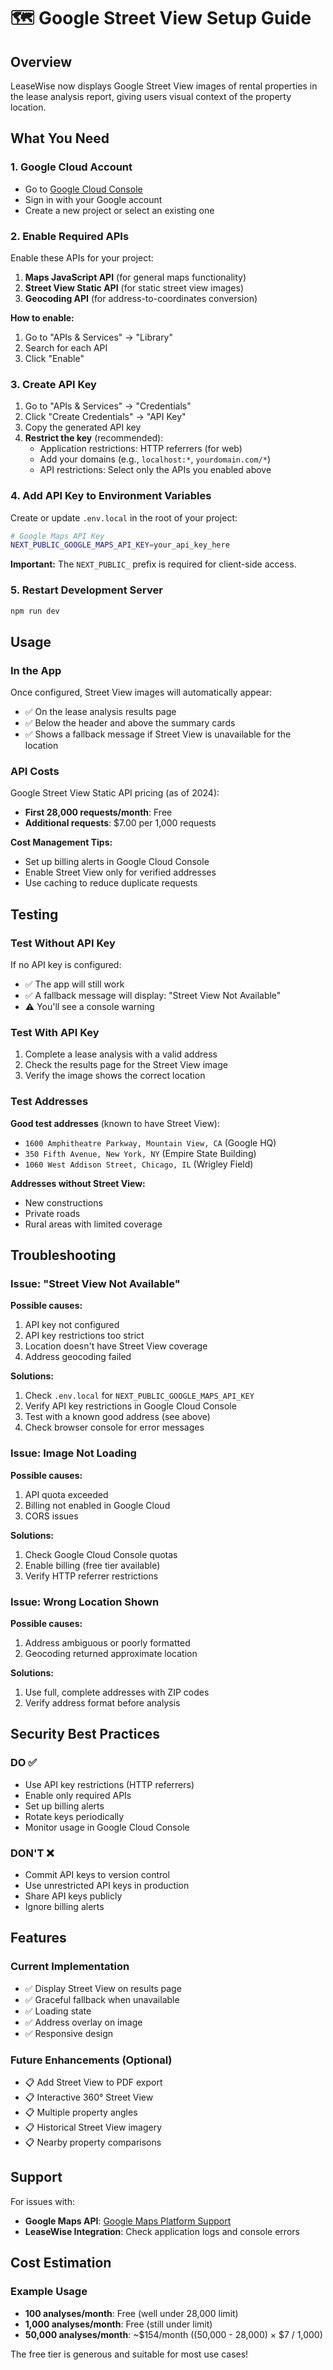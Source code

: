 # 🗺️ Google Street View Setup Guide

## Overview
LeaseWise now displays Google Street View images of rental properties in the lease analysis report, giving users visual context of the property location.

## What You Need

### 1. Google Cloud Account
- Go to [Google Cloud Console](https://console.cloud.google.com/)
- Sign in with your Google account
- Create a new project or select an existing one

### 2. Enable Required APIs
Enable these APIs for your project:
1. **Maps JavaScript API** (for general maps functionality)
2. **Street View Static API** (for static street view images)
3. **Geocoding API** (for address-to-coordinates conversion)

**How to enable:**
1. Go to "APIs & Services" → "Library"
2. Search for each API
3. Click "Enable"

### 3. Create API Key
1. Go to "APIs & Services" → "Credentials"
2. Click "Create Credentials" → "API Key"
3. Copy the generated API key
4. **Restrict the key** (recommended):
   - Application restrictions: HTTP referrers (for web)
   - Add your domains (e.g., `localhost:*`, `yourdomain.com/*`)
   - API restrictions: Select only the APIs you enabled above

### 4. Add API Key to Environment Variables
Create or update `.env.local` in the root of your project:

```bash
# Google Maps API Key
NEXT_PUBLIC_GOOGLE_MAPS_API_KEY=your_api_key_here
```

**Important:** The `NEXT_PUBLIC_` prefix is required for client-side access.

### 5. Restart Development Server
```bash
npm run dev
```

## Usage

### In the App
Once configured, Street View images will automatically appear:
- ✅ On the lease analysis results page
- ✅ Below the header and above the summary cards
- ✅ Shows a fallback message if Street View is unavailable for the location

### API Costs
Google Street View Static API pricing (as of 2024):
- **First 28,000 requests/month**: Free
- **Additional requests**: $7.00 per 1,000 requests

**Cost Management Tips:**
- Set up billing alerts in Google Cloud Console
- Enable Street View only for verified addresses
- Use caching to reduce duplicate requests

## Testing

### Test Without API Key
If no API key is configured:
- ✅ The app will still work
- ✅ A fallback message will display: "Street View Not Available"
- ⚠️ You'll see a console warning

### Test With API Key
1. Complete a lease analysis with a valid address
2. Check the results page for the Street View image
3. Verify the image shows the correct location

### Test Addresses
**Good test addresses** (known to have Street View):
- `1600 Amphitheatre Parkway, Mountain View, CA` (Google HQ)
- `350 Fifth Avenue, New York, NY` (Empire State Building)
- `1060 West Addison Street, Chicago, IL` (Wrigley Field)

**Addresses without Street View:**
- New constructions
- Private roads
- Rural areas with limited coverage

## Troubleshooting

### Issue: "Street View Not Available"
**Possible causes:**
1. API key not configured
2. API key restrictions too strict
3. Location doesn't have Street View coverage
4. Address geocoding failed

**Solutions:**
1. Check `.env.local` for `NEXT_PUBLIC_GOOGLE_MAPS_API_KEY`
2. Verify API key restrictions in Google Cloud Console
3. Test with a known good address (see above)
4. Check browser console for error messages

### Issue: Image Not Loading
**Possible causes:**
1. API quota exceeded
2. Billing not enabled in Google Cloud
3. CORS issues

**Solutions:**
1. Check Google Cloud Console quotas
2. Enable billing (free tier available)
3. Verify HTTP referrer restrictions

### Issue: Wrong Location Shown
**Possible causes:**
1. Address ambiguous or poorly formatted
2. Geocoding returned approximate location

**Solutions:**
1. Use full, complete addresses with ZIP codes
2. Verify address format before analysis

## Security Best Practices

### DO ✅
- Use API key restrictions (HTTP referrers)
- Enable only required APIs
- Set up billing alerts
- Rotate keys periodically
- Monitor usage in Google Cloud Console

### DON'T ❌
- Commit API keys to version control
- Use unrestricted API keys in production
- Share API keys publicly
- Ignore billing alerts

## Features

### Current Implementation
- ✅ Display Street View on results page
- ✅ Graceful fallback when unavailable
- ✅ Loading state
- ✅ Address overlay on image
- ✅ Responsive design

### Future Enhancements (Optional)
- 📋 Add Street View to PDF export
- 📋 Interactive 360° Street View
- 📋 Multiple property angles
- 📋 Historical Street View imagery
- 📋 Nearby property comparisons

## Support

For issues with:
- **Google Maps API**: [Google Maps Platform Support](https://developers.google.com/maps/support)
- **LeaseWise Integration**: Check application logs and console errors

## Cost Estimation

### Example Usage
- **100 analyses/month**: Free (well under 28,000 limit)
- **1,000 analyses/month**: Free (still under limit)
- **50,000 analyses/month**: ~$154/month ((50,000 - 28,000) × $7 / 1,000)

The free tier is generous and suitable for most use cases!

